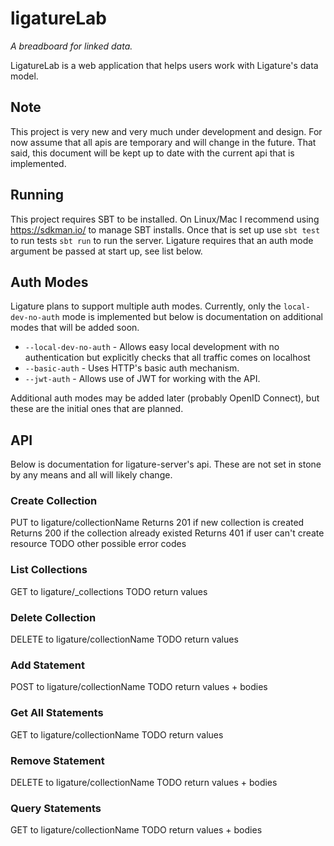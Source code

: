 # ligatureLab
*A breadboard for linked data.*

LigatureLab is a web application that helps users work with Ligature's data model.

## Note
This project is very new and very much under development and design.
For now assume that all apis are temporary and will change in the future.
That said, this document will be kept up to date with the current api that is implemented.

## Running
This project requires SBT to be installed.
On Linux/Mac I recommend using https://sdkman.io/ to manage SBT installs.
Once that is set up use `sbt test` to run tests `sbt run` to run the server.
Ligature requires that an auth mode argument be passed at start up, see list below.

## Auth Modes
Ligature plans to support multiple auth modes.
Currently, only the `local-dev-no-auth` mode is implemented but below is documentation on additional modes that will be added soon.

 * `--local-dev-no-auth` - Allows easy local development with no authentication but explicitly checks that all traffic comes on localhost
 * `--basic-auth` - Uses HTTP's basic auth mechanism.
 * `--jwt-auth` - Allows use of JWT for working with the API.
 
Additional auth modes may be added later (probably OpenID Connect), but these are the initial ones that are planned.

## API

Below is documentation for ligature-server's api.
These are not set in stone by any means and all will likely change.

### Create Collection

PUT to ligature/collectionName
Returns 201 if new collection is created
Returns 200 if the collection already existed
Returns 401 if user can't create resource
TODO other possible error codes

### List Collections

GET to ligature/_collections
TODO return values

### Delete Collection

DELETE to ligature/collectionName
TODO return values

### Add Statement

POST to ligature/collectionName
TODO return values + bodies

### Get All Statements

GET to ligature/collectionName
TODO return values

### Remove Statement

DELETE to ligature/collectionName
TODO return values + bodies

### Query Statements

GET to ligature/collectionName
TODO return values + bodies
